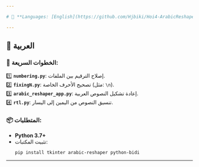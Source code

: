 ```yaml
---

# 📝 **Languages: [English](https://github.com/Hjbiki/Hoi4-ArabicReshaper/blob/main/README_en.md) | [العربية](https://github.com/Hjbiki/Hoi4-ArabicReshaper/blob/main/README_ar.md)**

---
```


## 📝 **العربية**  
### 🚀 **الخطوات السريعة**:
1️⃣ **`numbering.py`**: إصلاح الترقيم بين الملفات.  
2️⃣ **`fixingN.py`**: تصحيح الأحرف الخاصة (مثل: `\n`).  
3️⃣ **`arabic_reshaper_app.py`**: إعادة تشكيل النصوص العربية.  
4️⃣ **`rtl.py`**: تنسيق النصوص من اليمين إلى اليسار.

### 📦 **المتطلبات**:
- **Python 3.7+**  
- تثبيت المكتبات:
  ```bash
  pip install tkinter arabic-reshaper python-bidi
  ```

---
